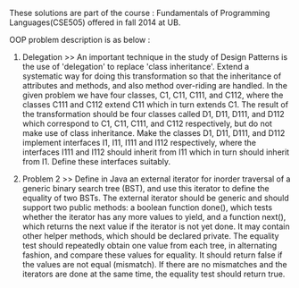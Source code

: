 These solutions are part of the course : Fundamentals of Programming Languages(CSE505) offered in fall 2014 at UB.

OOP problem description is as below :

1. Delegation >> An important technique in the study of Design Patterns is the use of 'delegation' to replace 'class inheritance'. Extend a systematic way for doing this transformation so that the inheritance of attributes and methods, and also method over-riding are handled. In the given problem we have four classes, C1, C11, C111, and C112, where the classes C111 and C112 extend C11 which in turn extends C1.
The result of the transformation should be four classes called D1, D11, D111, and D112 which correspond to C1, C11, C111, and C112 respectively, but do not make use of class inheritance. Make the classes D1, D11, D111, and D112 implement interfaces I1, I11, I111 and I112 respectively, where the interfaces I111 and I112 should inherit from I11 which in turn should inherit from I1. Define these interfaces suitably.


2. Problem 2 >> Define in Java an external iterator for inorder traversal of a generic binary search tree (BST),
and use this iterator to define the equality of two BSTs.
The external iterator should be generic and should support two public methods: a boolean function
done(), which tests whether the iterator has any more values to yield, and a function next(), which
returns the next value if the iterator is not yet done. It may contain other helper methods, which
should be declared private.
The equality test should repeatedly obtain one value from each tree, in alternating fashion, and
compare these values for equality. It should return false if the values are not equal (mismatch). If there
are no mismatches and the iterators are done at the same time, the equality test should return true.
